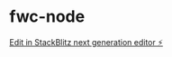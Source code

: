 # fwc-node

[Edit in StackBlitz next generation editor ⚡️](https://stackblitz.com/~/github.com/Amanp30/fwc-node)
